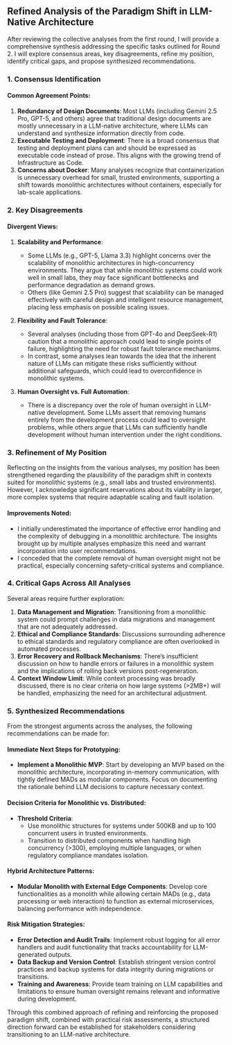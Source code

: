 ## Refined Analysis of the Paradigm Shift in LLM-Native Architecture

After reviewing the collective analyses from the first round, I will provide a comprehensive synthesis addressing the specific tasks outlined for Round 2. I will explore consensus areas, key disagreements, refine my position, identify critical gaps, and propose synthesized recommendations.

### 1. Consensus Identification

#### Common Agreement Points:
1. **Redundancy of Design Documents**: Most LLMs (including Gemini 2.5 Pro, GPT-5, and others) agree that traditional design documents are mostly unnecessary in a LLM-native architecture, where LLMs can understand and synthesize information directly from code.
2. **Executable Testing and Deployment**: There is a broad consensus that testing and deployment plans can and should be expressed as executable code instead of prose. This aligns with the growing trend of Infrastructure as Code.
3. **Concerns about Docker**: Many analyses recognize that containerization is unnecessary overhead for small, trusted environments, supporting a shift towards monolithic architectures without containers, especially for lab-scale applications.

### 2. Key Disagreements

#### Divergent Views:
1. **Scalability and Performance**: 
   - Some LLMs (e.g., GPT-5, Llama 3.3) highlight concerns over the scalability of monolithic architectures in high-concurrency environments. They argue that while monolithic systems could work well in small labs, they may face significant bottlenecks and performance degradation as demand grows.
   - Others (like Gemini 2.5 Pro) suggest that scalability can be managed effectively with careful design and intelligent resource management, placing less emphasis on possible scaling issues.

2. **Flexibility and Fault Tolerance**: 
   - Several analyses (including those from GPT-4o and DeepSeek-R1) caution that a monolithic approach could lead to single points of failure, highlighting the need for robust fault tolerance mechanisms.
   - In contrast, some analyses lean towards the idea that the inherent nature of LLMs can mitigate these risks sufficiently without additional safeguards, which could lead to overconfidence in monolithic systems.

3. **Human Oversight vs. Full Automation**: 
   - There is a discrepancy over the role of human oversight in LLM-native development. Some LLMs assert that removing humans entirely from the development process could lead to oversight problems, while others argue that LLMs can sufficiently handle development without human intervention under the right conditions.

### 3. Refinement of My Position

Reflecting on the insights from the various analyses, my position has been strengthened regarding the plausibility of the paradigm shift in contexts suited for monolithic systems (e.g., small labs and trusted environments). However, I acknowledge significant reservations about its viability in larger, more complex systems that require adaptable scaling and fault isolation.

#### Improvements Noted:
- I initially underestimated the importance of effective error handling and the complexity of debugging in a monolithic architecture. The insights brought up by multiple analyses emphasize this need and warrant incorporation into user recommendations.
- I conceded that the complete removal of human oversight might not be practical, especially concerning safety-critical systems and compliance.

### 4. Critical Gaps Across All Analyses

Several areas require further exploration:
1. **Data Management and Migration**: Transitioning from a monolithic system could prompt challenges in data migrations and management that are not adequately addressed.
2. **Ethical and Compliance Standards**: Discussions surrounding adherence to ethical standards and regulatory compliance are often overlooked in automated processes.
3. **Error Recovery and Rollback Mechanisms**: There’s insufficient discussion on how to handle errors or failures in a monolithic system and the implications of rolling back versions post-regeneration.
4. **Context Window Limit**: While context processing was broadly discussed, there is no clear criteria on how large systems (>2MB+) will be handled, emphasizing the need for an architectural adjustment.

### 5. Synthesized Recommendations

From the strongest arguments across the analyses, the following recommendations can be made for:

#### Immediate Next Steps for Prototyping:
- **Implement a Monolithic MVP**: Start by developing an MVP based on the monolithic architecture, incorporating in-memory communication, with tightly defined MADs as modular components. Focus on documenting the rationale behind LLM decisions to capture necessary context.
  
#### Decision Criteria for Monolithic vs. Distributed:
- **Threshold Criteria**:
  - Use monolithic structures for systems under 500KB and up to 100 concurrent users in trusted environments.
  - Transition to distributed components when handling high concurrency (>300), employing multiple languages, or when regulatory compliance mandates isolation.

#### Hybrid Architecture Patterns:
- **Modular Monolith with External Edge Components**: Develop core functionalities as a monolith while allowing certain MADs (e.g., data processing or web interaction) to function as external microservices, balancing performance with independence.

#### Risk Mitigation Strategies:
- **Error Detection and Audit Trails**: Implement robust logging for all error handlers and audit functionality that tracks accountability for LLM-generated outputs.
- **Data Backup and Version Control**: Establish stringent version control practices and backup systems for data integrity during migrations or transitions.
- **Training and Awareness**: Provide team training on LLM capabilities and limitations to ensure human oversight remains relevant and informative during development.

Through this combined approach of refining and reinforcing the proposed paradigm shift, combined with practical risk assessments, a structured direction forward can be established for stakeholders considering transitioning to an LLM-native architecture.